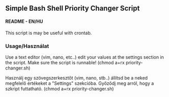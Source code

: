 ## Simple Bash Shell Priority Changer Script

#### README - EN/HU

This script is may be useful with crontab.

### Usage/Használat
Use a text editor (vim, nano, etc..) edit your values at the settings section in the script.
Make sure the script is runnable! (chmod a+rx priority-changer.sh)

Használj egy szövegszerkesztőt (vim, nano, stb..) állítsd be a neked megfelelő értékeket a "Settings" szekcióba.
Győződj meg arról, hogy a szkript futtatható. (chmod a+rx priority-changer.sh)

